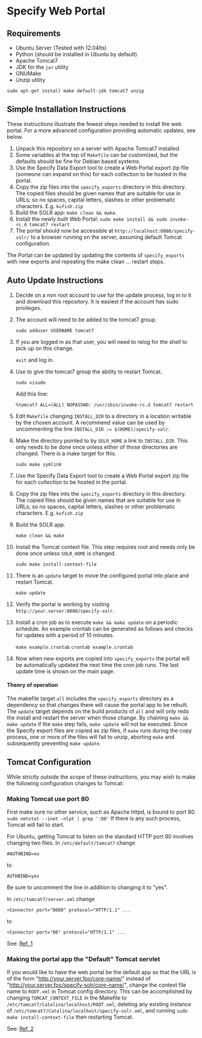Specify Web Portal
==================

Requirements
------------

* Ubuntu Server (Tested with 12.04lts)
* Python (should be installed in Ubuntu by default)
* Apache Tomcat7
* JDK for the `jar` utility
* GNUMake
* Unzip utility

`sudo apt-get install make default-jdk tomcat7 unzip`

Simple Installation Instructions
-------------------------

These instructions illustrate the fewest steps needed to install the
web portal. For a more advanced configuration providing automatic
updates, see below.

1. Unpack this repository on a server with Apache Tomcat7 installed.
1. Some variables at the top of `Makefile` can be customized, but the
   defaults should be fine for Debian based systems.
1. Use the Specify Data Export tool to create a Web Portal export zip
   file (someone can expand on this) for each collection to be hosted
   in the portal.
1. Copy the zip files into the `specify_exports` directory in this
   directory. The copied files should be given names that are
   suitable for use in URLs; so no spaces, capital letters, slashes or
   other problematic characters. E.g. `kufish.zip`
1. Build the SOLR app: `make clean && make`.
1. Install the newly built Web Portal: `sudo make install && sudo
   invoke-rc.d tomcat7 restart`
1. The portal should now be accessible at
   `http://localhost:8080/specify-solr/` to a browser running on the
   server, assuming default Tomcat configuration.

The Portal can be updated by updating the contents of
`specify_exports` with new exports and repeating the make clean
... restart steps.

Auto Update Instructions
------------------------

1. Decide on a non root account to use for the update process, log in
   to it and download this repository. It is easiest if the account
   has sudo privileges.
1. The account will need to be added to the tomcat7 group.

    `sudo adduser USERNAME tomcat7`

1. If you are logged in as that user, you will need to relog for the
   shell to pick up on this change.

    `exit` and log in.

1. Use to give the tomcat7 group the ability to restart
   Tomcat.

    `sudo visudo`

    Add this line:

    `%tomcat7 ALL=(ALL) NOPASSWD: /usr/sbin/invoke-rc.d tomcat7 restart`

1. Edit `Makefile` changing `INSTALL_DIR` to a directory in a location
   writable by the chosen account. A recommend value can be used by
   uncommenting the line `INSTALL_DIR := $(HOME)/specify-solr`.

1. Make the directory pointed to by `SOLR_HOME` a link to
   `INSTALL_DIR`. This only needs to be done once unless either of those
   directories are changed. There is a make target for this.

    `sudo make symlink`

1. Use the Specify Data Export tool to create a Web Portal export zip
   file for each collection to be hosted in the portal.

1. Copy the zip files into the `specify_exports` directory in this
   directory. The copied files should be given names that are
   suitable for use in URLs; so no spaces, capital letters, slashes or
   other problematic characters. E.g. `kufish.zip`

1. Build the SOLR app.

    `make clean && make`

1. Install the Tomcat context file. This step requires root and needs
   only be done once unless `SOLR_HOME` is changed.

    `sudo make install-context-file`

1. There is an `update` target to move the configured portal into
   place and restart Tomcat.

    `make update`

1. Verify the portal is working by visiting
   `http://your.server:8080/specify-solr`.

1. Install a cron job as to execute `make && make update` on a
   periodic schedule. An example crontab can be generated as follows
   and checks for updates with a period of 10 minutes.

    `make example.crontab`
    `crontab example.crontab`

1. Now when new exports are copied into `specify_exports` the portal
   will be automatically updated the next time the cron job runs. The
   last update time is shown on the main page.

#### Theory of operation

The makefile target `all` includes the `specify_exports` directory as
a dependency so that changes there will cause the portal app to be
rebuilt. The `update` target depends on the build products of `all`
and will only redo the install and restart the server when those
change. By chaining `make && make update` if the `make` step fails,
`make update` will not be executed. Since the Specify export files are
copied as zip files, if `make` runs during the copy process, one or
more of the files will fail to unzip, aborting `make` and subsequently
preventing `make update`.

Tomcat Configuration
--------------------

While strictly outside the scope of these instructions, you may
wish to make the following configuration changes to Tomcat:

### Making Tomcat use port 80

First make sure no other service, such as Apache httpd, is bound 
to port 80. `sudo netstat --inet -nlpt | grep ':80'` If there is
any such process, Tomcat will fail to start.

For Ubuntu, getting Tomcat to listen on the standard HTTP port 80
involves changing two files. In `/etc/default/tomcat7` change
```
#AUTHBIND=no
```
to
```
AUTHBIND=yes
```

Be sure to uncomment the
line in addition to changing it to "yes".

In `/etc/tomcat7/server.xml` change
```
<Connector port="8080" protocol="HTTP/1.1" ...
```
to
```
<Connector port="80" protocol="HTTP/1.1" ...
```

See: [Ref. 1](http://thelowedown.wordpress.com/2010/08/17/tomcat-6-binding-to-a-privileged-port-on-debianubuntu/)


### Making the portal app the "Default" Tomcat servlet

If you would like to have the web portal be the default app so that
the URL is of the form "http://your.server.foo/core-name/" instead of
"http://your.server.foo/specify-solr/core-name/", change the context
file name to `ROOT.xml` in Tomcat config directory. This can be
accomplished by changing `TOMCAT_CONTEXT_FILE` in the Makefile to 
`/etc/tomcat7/Catalina/localhost/ROOT.xml`, deleting any existing
instance of `/etc/tomcat7/Catalina/localhost/specify-solr.xml`, and
running `sudo make install-context-file` then restarting Tomcat.

See: [Ref. 2](http://wiki.apache.org/tomcat/HowTo#How_do_I_make_my_web_application_be_the_Tomcat_default_application.3F)
